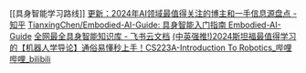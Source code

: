 [[具身智能学习路线]]
[更新：2024年AI领域最值得关注的博主和一手信息源盘点 - 知乎](https://zhuanlan.zhihu.com/p/682110383)
[TianxingChen/Embodied-AI-Guide: 具身智能入门指南 Embodied-AI-Guide](https://github.com/TianxingChen/Embodied-AI-Guide/tree/main)
[⁣​‬⁡⁣​⁤⁣﻿‌​​‌​⁡﻿⁡‌‌‬‍‬‍‍‬​⁡⁢﻿⁢​﻿⁤‬‌​⁡​‌‌‬‍⁤‌⁣⁤‍​‌全网最全具身智能知识库 - 飞书云文档](https://yv6uc1awtjc.feishu.cn/wiki/WPTzw9ON0ivIVrkLjVocNZh8nLf)
[(中英强推!)2024斯坦福最值得学习的【机器人学导论】通俗易懂秒上手！CS223A-Introduction To Robotics_哔哩哔哩_bilibili](https://www.bilibili.com/video/BV17T421k78T/?spm_id_from=333.337.search-card.all.click&vd_source=f129459aae6c6657e79d179b353113ae)